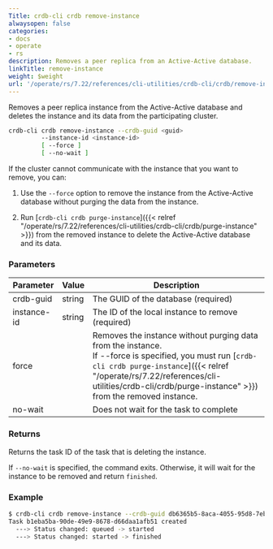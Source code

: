 ```yaml
---
Title: crdb-cli crdb remove-instance
alwaysopen: false
categories:
- docs
- operate
- rs
description: Removes a peer replica from an Active-Active database.
linkTitle: remove-instance
weight: $weight
url: '/operate/rs/7.22/references/cli-utilities/crdb-cli/crdb/remove-instance/'
---
```


Removes a peer replica instance from the Active-Active database and deletes the instance and its data from the participating cluster.

```sh
crdb-cli crdb remove-instance --crdb-guid <guid>
         --instance-id <instance-id>
         [ --force ]
         [ --no-wait ]
```

If the cluster cannot communicate with the instance that you want to remove, you can:

1. Use the `--force` option to remove the instance from the Active-Active database without purging the data from the instance.

1. Run [`crdb-cli crdb purge-instance`]({{< relref "/operate/rs/7.22/references/cli-utilities/crdb-cli/crdb/purge-instance" >}}) from the removed instance to delete the Active-Active database and its data.

### Parameters

| Parameter                    | Value  | Description|
|------------------------------|--------|------------|
| crdb-guid         | string | The GUID of the database (required) |
| instance-id | string | The ID of the local instance to remove (required) |
| force                        |        | Removes the instance without purging data from the instance. <br>If --force is specified, you must run [`crdb-cli crdb purge-instance`]({{< relref "/operate/rs/7.22/references/cli-utilities/crdb-cli/crdb/purge-instance" >}}) from the removed instance. |
| no-wait                      |        | Does not wait for the task to complete |

### Returns

Returns the task ID of the task that is deleting the instance.

If `--no-wait` is specified, the command exits. Otherwise, it will wait for the instance to be removed and return `finished`.

### Example

```sh
$ crdb-cli crdb remove-instance --crdb-guid db6365b5-8aca-4055-95d8-7eb0105c0b35 --instance-id 2 --force
Task b1eba5ba-90de-49e9-8678-d66daa1afb51 created
  ---> Status changed: queued -> started
  ---> Status changed: started -> finished
```
